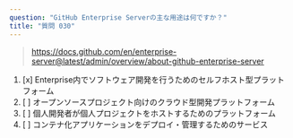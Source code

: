 ```yaml
---
question: "GitHub Enterprise Serverの主な用途は何ですか？"
title: "質問 030"
---
```


> https://docs.github.com/en/enterprise-server@latest/admin/overview/about-github-enterprise-server
1. [x] Enterprise内でソフトウェア開発を行うためのセルフホスト型プラットフォーム
1. [ ] オープンソースプロジェクト向けのクラウド型開発プラットフォーム
1. [ ] 個人開発者が個人プロジェクトをホストするためのプラットフォーム
1. [ ] コンテナ化アプリケーションをデプロイ・管理するためのサービス
